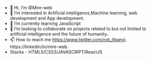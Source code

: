 - 👋 Hi, I’m @Mire-web
- 👀 I’m interested in Artificial intelligence,Machine learning, web development and App development.
- 🌱 I’m currently learning JavaScript
- 💞️ I’m looking to collaborate on projects related to but not limited to artificial intelligence and the future of humanity..
- 📫 How to reach me https://www.twitter.com/not_ifeanyi. https://linkedin/in/mire-web.
- Stacks - HTML5/CSS3/JAVASCRIPT/ReactJS
<!---
Mire-web/Mire-web is a ✨ special ✨ repository because its `README.md` (this file) appears on your GitHub profile.
You can click the Preview link to take a look at your changes.
--->
